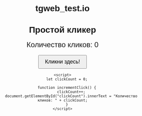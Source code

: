 # tgweb_test.io
<!DOCTYPE html>
<html lang="en">
<head>
    <meta charset="UTF-8">
    <meta name="viewport" content="width=device-width, initial-scale=1.0">
    <title>Clicker</title>
    <style>
        body {
            font-family: Arial, sans-serif;
            text-align: center;
        }
        #clickCount {
            font-size: 24px;
            margin-bottom: 20px;
        }
        #clickButton {
            padding: 10px 20px;
            font-size: 18px;
            cursor: pointer;
        }
    </style>
</head>
<body>
    <h1>Простой кликер</h1>
    <div id="clickCount">Количество кликов: 0</div>
    <button id="clickButton" onclick="incrementClick()">Кликни здесь!</button>

    <script>
        let clickCount = 0;

        function incrementClick() {
            clickCount++;
            document.getElementById("clickCount").innerText = "Количество кликов: " + clickCount;
        }
    </script>
</body>
</html>

